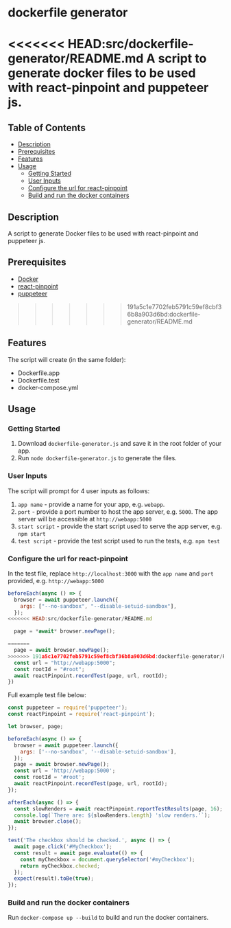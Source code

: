 # dockerfile generator

<<<<<<< HEAD:src/dockerfile-generator/README.md
A script to generate docker files to be used with react-pinpoint and puppeteer js.
=======
## Table of Contents
- [Description](##Description)
- [Prerequisites](##Prerequisites)
- [Features](##Features)
- [Usage](##Usage)
  - [Getting Started](###Getting-Started)
  - [User Inputs](###User-Inputs)
  - [Configure the url for react-pinpoint](###Configure-the-url-for-react-pinpoint)
  - [Build and run the docker containers](###Build-and-run-the-docker-containers)

## Description
A script to generate Docker files to be used with react-pinpoint and puppeteer js.

## Prerequisites
- [Docker](https://www.docker.com/)
- [react-pinpoint](https://github.com/oslabs-beta/react-pinpoint)
- [puppeteer](https://pptr.dev/)
>>>>>>> 191a5c1e7702feb5791c59ef8cbf36b8a903d6bd:dockerfile-generator/README.md

## Features

The script will create (in the same folder):

- Dockerfile.app
- Dockerfile.test
- docker-compose.yml

## Usage

### Getting Started

1. Download `dockerfile-generator.js` and save it in the root folder of your app.
2. Run `node dockerfile-generator.js` to generate the files.

### User Inputs

The script will prompt for 4 user inputs as follows:

1. `app name` - provide a name for your app, e.g. `webapp`.
2. `port` - provide a port number to host the app server, e.g. `5000`. The app server will be accessible at `http://webapp:5000`
3. `start script` - provide the start script used to serve the app server, e.g. `npm start`
4. `test script` - provide the test script used to run the tests, e.g. `npm test`

### Configure the url for react-pinpoint

In the test file, replace `http://localhost:3000` with the `app name` and `port` provided, e.g. `http://webapp:5000`

```javascript
beforeEach(async () => {
  browser = await puppeteer.launch({
    args: ["--no-sandbox", "--disable-setuid-sandbox"],
  });
<<<<<<< HEAD:src/dockerfile-generator/README.md

  page = *await* browser.newPage();

=======
  page = await browser.newPage();
>>>>>>> 191a5c1e7702feb5791c59ef8cbf36b8a903d6bd:dockerfile-generator/README.md
  const url = "http://webapp:5000";
  const rootId = "#root";
  await reactPinpoint.recordTest(page, url, rootId);
})
```

Full example test file below:

```javascript
const puppeteer = require('puppeteer');
const reactPinpoint = require('react-pinpoint');

let browser, page;

beforeEach(async () => {
  browser = await puppeteer.launch({
    args: ['--no-sandbox', '--disable-setuid-sandbox'],
  });
  page = await browser.newPage();
  const url = 'http://webapp:5000';
  const rootId = '#root';
  await reactPinpoint.recordTest(page, url, rootId);
});

afterEach(async () => {
  const slowRenders = await reactPinpoint.reportTestResults(page, 16);
  console.log(`There are: ${slowRenders.length} 'slow renders.'`);
  await browser.close();
});

test('The checkbox should be checked.', async () => {
  await page.click('#MyCheckbox');
  const result = await page.evaluate(() => {
    const myCheckbox = document.querySelector('#myCheckbox');
    return myCheckbox.checked;
  });
  expect(result).toBe(true);
});
```

### Build and run the docker containers

Run `docker-compose up --build` to build and run the docker containers.
